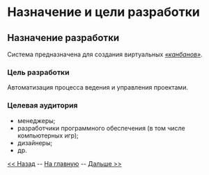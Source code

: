 Назначение и цели разработки
============================

Назначение разработки
---------------------

Система предназначена для создания виртуальных [*«канбанов»*](GLOSSARY.md).

### Цель разработки

Автоматизация процесса ведения и управления проектами.

### Целевая аудитория

- менеджеры;
- разработчики программного обеспечения (в том числе компьютерных игр);
- дизайнеры;
- др.

[<< Назад](GENERAL.md) -- [На главную](README.md) -- [Дальше >>](REQUIREMENTS.md)

